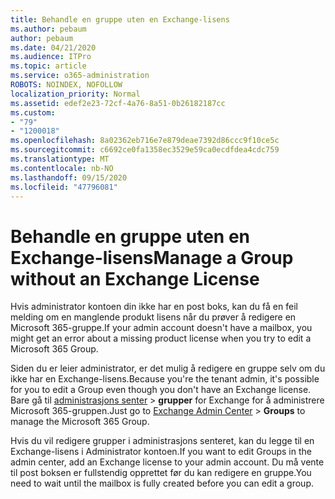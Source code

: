 ```yaml
---
title: Behandle en gruppe uten en Exchange-lisens
ms.author: pebaum
author: pebaum
ms.date: 04/21/2020
ms.audience: ITPro
ms.topic: article
ms.service: o365-administration
ROBOTS: NOINDEX, NOFOLLOW
localization_priority: Normal
ms.assetid: edef2e23-72cf-4a76-8a51-0b26182187cc
ms.custom:
- "79"
- "1200018"
ms.openlocfilehash: 8a02362eb716e7e879deae7392d86ccc9f10ce5c
ms.sourcegitcommit: c6692ce0fa1358ec3529e59ca0ecdfdea4cdc759
ms.translationtype: MT
ms.contentlocale: nb-NO
ms.lasthandoff: 09/15/2020
ms.locfileid: "47796081"
---
```

# <a name="manage-a-group-without-an-exchange-license"></a><span data-ttu-id="ba9a7-102">Behandle en gruppe uten en Exchange-lisens</span><span class="sxs-lookup"><span data-stu-id="ba9a7-102">Manage a Group without an Exchange License</span></span>

<span data-ttu-id="ba9a7-103">Hvis administrator kontoen din ikke har en post boks, kan du få en feil melding om en manglende produkt lisens når du prøver å redigere en Microsoft 365-gruppe.</span><span class="sxs-lookup"><span data-stu-id="ba9a7-103">If your admin account doesn't have a mailbox, you might get an error about a missing product license when you try to edit a Microsoft 365 Group.</span></span>
  
<span data-ttu-id="ba9a7-104">Siden du er leier administrator, er det mulig å redigere en gruppe selv om du ikke har en Exchange-lisens.</span><span class="sxs-lookup"><span data-stu-id="ba9a7-104">Because you're the tenant admin, it's possible for you to edit a Group even though you don't have an Exchange license.</span></span> <span data-ttu-id="ba9a7-105">Bare gå til [administrasjons senter](https://outlook.office365.com/ecp.aspx) \> **grupper** for Exchange for å administrere Microsoft 365-gruppen.</span><span class="sxs-lookup"><span data-stu-id="ba9a7-105">Just go to [Exchange Admin Center](https://outlook.office365.com/ecp.aspx) \> **Groups** to manage the Microsoft 365 Group.</span></span>
  
<span data-ttu-id="ba9a7-106">Hvis du vil redigere grupper i administrasjons senteret, kan du legge til en Exchange-lisens i Administrator kontoen.</span><span class="sxs-lookup"><span data-stu-id="ba9a7-106">If you want to edit Groups in the admin center, add an Exchange license to your admin account.</span></span> <span data-ttu-id="ba9a7-107">Du må vente til post boksen er fullstendig opprettet før du kan redigere en gruppe.</span><span class="sxs-lookup"><span data-stu-id="ba9a7-107">You need to wait until the mailbox is fully created before you can edit a group.</span></span>
  
